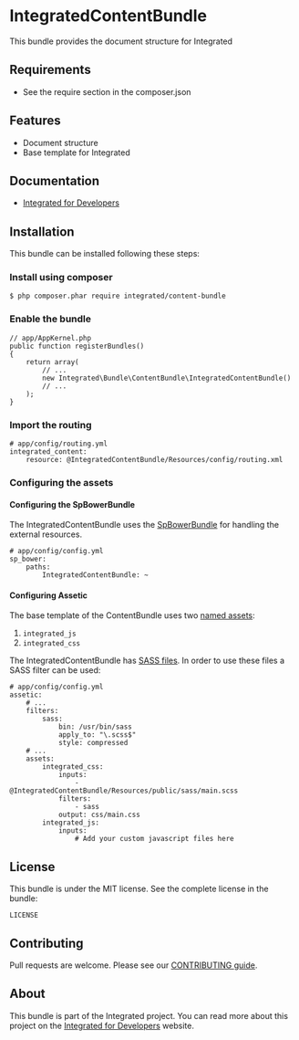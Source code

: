 # IntegratedContentBundle #
This bundle provides the document structure for Integrated

## Requirements ##
* See the require section in the composer.json

## Features ##
* Document structure
* Base template for Integrated

## Documentation ##
* [Integrated for Developers](http://integratedfordevelopers.com/ "Integrated for Developers")

## Installation ##
This bundle can be installed following these steps:

### Install using composer ###

    $ php composer.phar require integrated/content-bundle

### Enable the bundle ###

    // app/AppKernel.php
    public function registerBundles()
    {
        return array(
            // ...
            new Integrated\Bundle\ContentBundle\IntegratedContentBundle()
            // ...
        );
    }

### Import the routing ###

    # app/config/routing.yml
    integrated_content:
        resource: @IntegratedContentBundle/Resources/config/routing.xml

### Configuring the assets ###

#### Configuring the SpBowerBundle ####
The IntegratedContentBundle uses the [SpBowerBundle](https://github.com/Spea/SpBowerBundle) for handling the external
resources.

	# app/config/config.yml
	sp_bower:
        paths:
            IntegratedContentBundle: ~


#### Configuring Assetic ####
The base template of the ContentBundle uses two [named assets](http://symfony.com/doc/current/cookbook/assetic/asset_management.html#using-named-assets):

1. `integrated_js`
2. `integrated_css`

The IntegratedContentBundle has [SASS files](http://sass-lang.com/). In order to use these files a SASS filter can be used:

	# app/config/config.yml
	assetic:
		# ...
		filters:
			sass:
				bin: /usr/bin/sass
				apply_to: "\.scss$"
				style: compressed
		# ...
		assets:
			integrated_css:
				inputs:
					- @IntegratedContentBundle/Resources/public/sass/main.scss
				filters:
					- sass
				output: css/main.css
			integrated_js:
				inputs:
					# Add your custom javascript files here

## License ##
This bundle is under the MIT license. See the complete license in the bundle:

    LICENSE

## Contributing ##
Pull requests are welcome. Please see our [CONTRIBUTING guide](http://integratedfordevelopers.com/contributing "CONTRIBUTING guide").

## About ##
This bundle is part of the Integrated project. You can read more about this project on the
[Integrated for Developers](http://integratedfordevelopers.com/ "Integrated for Developers") website.